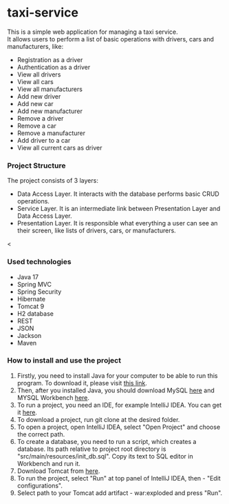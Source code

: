 # taxi-service
This is a simple web application for managing a taxi service. <br>
It allows users to perform a list of basic operations
with drivers, cars and manufacturers, like:
<ul>
<li>Registration as a driver</li>
<li>Authentication as a driver</li>
<li>View all drivers</li>
<li>View all cars</li>
<li>View all manufacturers</li>
<li>Add new driver</li>
<li>Add new car</li>
<li>Add new manufacturer</li>
<li>Remove a driver</li>
<li>Remove a car</li>
<li>Remove a manufacturer</li>
<li>Add driver to a car</li>
<li>View all current cars as driver</li>
</ul>

<h3>Project Structure</h3>
The project consists of 3 layers:
<ul>
<li>Data Access Layer. It interacts with the database performs basic
CRUD operations.</li>
<li>Service Layer. It is an intermediate link between Presentation Layer and
Data Access Layer.</li>
<li>Presentation Layer. It is responsible what everything a user
can see an their screen, like lists of drivers, cars, or manufacturers.</li>
</ul>
<<h3>Used technologies</h3>
<ul>
    <li>Java 17</li>
    <li>Spring MVC</li>
    <li>Spring Security</li>
    <li>Hibernate</li>
    <li>Tomcat 9</li>
    <li>H2 database</li>
    <li>REST</li>
    <li>JSON</li>
    <li>Jackson</li>
    <li>Maven</li>
</ul>
<h3>How to install and use the project</h3>
<ol>
<li>Firstly, you need to install Java for your computer to be able
to run this program. To download it, please visit 
<a href = "https://www.oracle.com/cis/java/technologies/downloads/">this link</a>.</li>
<li>Then, after you installed Java, you should download
MySQL <a href = "https://www.mysql.com/downloads/">here</a> 
and MYSQL Workbench <a href = "https://www.mysql.com/products/workbench/">here</a>.</li>
<li>To run a project, you need an IDE, for example IntelliJ IDEA. 
You can get it <a href="https://www.jetbrains.com/idea/download">here</a>.</li>
<li>To download a project, run git clone at the desired folder.</li>
<li>To open a project, open IntelliJ IDEA, select "Open Project"
and choose the correct path.</li>
<li>To create a database, you need to run a script, which creates a database. Its 
path relative to project root directory is "src/main/resources/init_db.sql".
Copy its text to SQL editor in Workbench and run it.</li>
<li>Download Tomcat from <a href = "https://tomcat.apache.org/download-80.cgi">here</a>.</li>
<li>To run the project, select "Run" at top panel of IntelliJ IDEA, then - "Edit configurations".</li>
<li>Select path to your Tomcat add artifact - war:exploded and press "Run".</li>
</ol>

    
